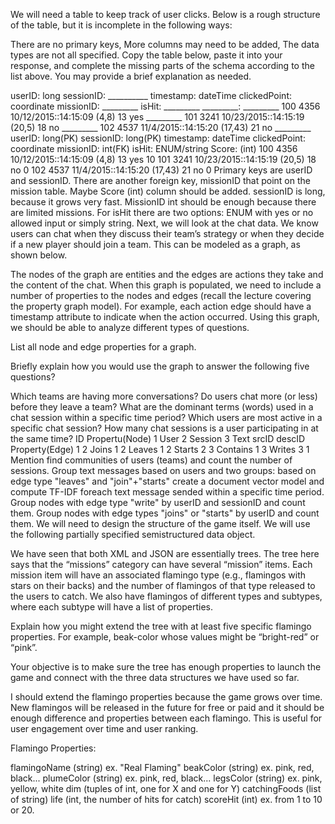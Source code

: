 We will need a table to keep track of user clicks. Below is a rough structure of the table, but it is incomplete in the following ways:

There are no primary keys,
More columns may need to be added,
The data types are not all specified.
Copy the table below, paste it into your response, and complete the missing parts of the schema according to the list above. You may provide a brief explanation as needed.

userID: long	sessionID: __________	timestamp: dateTime	clickedPoint: coordinate	missionID: _________	isHit: _________	_________: _________
100	4356	10/12/2015::14:15:09	(4,8)	13	yes	_________
101	3241	10/23/2015::14:15:19	(20,5)	18	no	_________
102	4537	11/4/2015::14:15:20	(17,43)	21	no	_________
userID: long(PK)	sessionID: long(PK)	timestamp: dateTime	clickedPoint: coordinate	missionID: int(FK)	isHit: ENUM/string	Score: (int)
100	4356	10/12/2015::14:15:09	(4,8)	13	yes	10
101	3241	10/23/2015::14:15:19	(20,5)	18	no	0
102	4537	11/4/2015::14:15:20	(17,43)	21	no	0
Primary keys are userID and sessionID. There are another foreign key, missionID that point on the mission table.
Maybe Score (int) column should be added.
sessionID is long, because it grows very fast. MissionID int should be enough because there are limited missions. For isHit there are two options: ENUM with yes or no allowed input or simply string.
Next, we will look at the chat data. We know users can chat when they discuss their team’s strategy or when they decide if a new player should join a team. This can be modeled as a graph, as shown below.



The nodes of the graph are entities and the edges are actions they take and the content of the chat. When this graph is populated, we need to include a number of properties to the nodes and edges (recall the lecture covering the property graph model). For example, each action edge should have a timestamp attribute to indicate when the action occurred. Using this graph, we should be able to analyze different types of questions.

List all node and edge properties for a graph.

Briefly explain how you would use the graph to answer the following five questions?

Which teams are having more conversations?
Do users chat more (or less) before they leave a team?
What are the dominant terms (words) used in a chat session within a specific time period?
Which users are most active in a specific chat session?
How many chat sessions is a user participating in at the same time?
ID    Propertu(Node)
1     User
2     Session
3     Text
srcID descID Property(Edge)
1     2      Joins
1     2      Leaves
1     2      Starts
2     3      Contains
1     3      Writes
3     1      Mention
find communities of users (teams) and count the number of sessions.
Group text messages based on users and two groups: based on edge type "leaves" and "join"+"starts"
create a document vector model and compute TF-IDF foreach text message sended within a specific time period.
Group nodes with edge type "write" by userID and sessionID and count them.
Group nodes with edge types "joins" or "starts" by userID and count them.
We will need to design the structure of the game itself. We will use the following partially specified semistructured data object.



We have seen that both XML and JSON are essentially trees. The tree here says that the “missions” category can have several “mission” items. Each mission item will have an associated flamingo type (e.g., flamingos with stars on their backs) and the number of flamingos of that type released to the users to catch. We also have flamingos of different types and subtypes, where each subtype will have a list of properties.

Explain how you might extend the tree with at least five specific flamingo properties. For example, beak-color whose values might be “bright-red” or “pink”.

Your objective is to make sure the tree has enough properties to launch the game and connect with the three data structures we have used so far.

I should extend the flamingo properties because the game grows over time. New flamingos will be released in the future for free or paid and it should be enough difference and properties between each flamingo. This is useful for user engagement over time and user ranking.

Flamingo Properties:

flamingoName (string) ex. "Real Flaming"
beakColor (string) ex. pink, red, black...
plumeColor (string) ex. pink, red, black...
legsColor (string) ex. pink, yellow, white
dim (tuples of int, one for X and one for Y)
catchingFoods (list of string)
life (int, the number of hits for catch)
scoreHit (int) ex. from 1 to 10 or 20.
